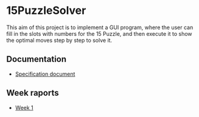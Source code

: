 # 15PuzzleSolver

This aim of this project is to implement a GUI program, where the user can fill in the slots with numbers for the 15 Puzzle, 
and then execute it to show the optimal moves step by step to solve it.

## Documentation

* [Specification document](https://github.com/isakpulkki/15PuzzleSolver.git)

## Week raports

* [Week 1](https://github.com/isakpulkki/15PuzzleSolver/blob/main/docs/week1.md)

